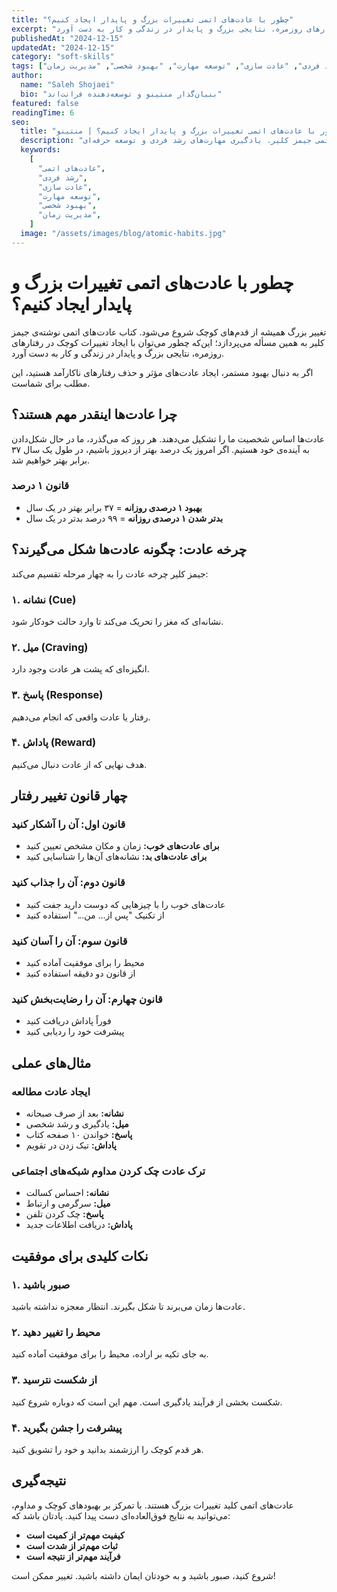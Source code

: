 ```yaml
---
title: "چطور با عادت‌های اتمی تغییرات بزرگ و پایدار ایجاد کنیم؟"
excerpt: "تغییر بزرگ همیشه از قدم‌های کوچک شروع می‌شود. کتاب عادت‌های اتمی نوشته‌ی جیمز کلیر به همین مسأله می‌پردازد؛ این‌که چطور می‌توان با ایجاد تغییرات کوچک در رفتارهای روزمره، نتایجی بزرگ و پایدار در زندگی و کار به دست آورد."
publishedAt: "2024-12-15"
updatedAt: "2024-12-15"
category: "soft-skills"
tags: ["رشد فردی", "عادت سازی", "توسعه مهارت", "بهبود شخصی", "مدیریت زمان"]
author:
  name: "Saleh Shojaei"
  bio: "بنیان‌گذار منتینو و توسعه‌دهنده فرانت‌اند"
featured: false
readingTime: 6
seo:
  title: "چطور با عادت‌های اتمی تغییرات بزرگ و پایدار ایجاد کنیم؟ | منتینو"
  description: "راهنمای کامل ایجاد عادت‌های مثبت و حذف عادت‌های منفی بر اساس کتاب عادت‌های اتمی جیمز کلیر. یادگیری مهارت‌های رشد فردی و توسعه حرفه‌ای."
  keywords:
    [
      "عادت‌های اتمی",
      "رشد فردی",
      "عادت سازی",
      "توسعه مهارت",
      "بهبود شخصی",
      "مدیریت زمان",
    ]
  image: "/assets/images/blog/atomic-habits.jpg"
---
```


# چطور با عادت‌های اتمی تغییرات بزرگ و پایدار ایجاد کنیم؟

تغییر بزرگ همیشه از قدم‌های کوچک شروع می‌شود. کتاب عادت‌های اتمی نوشته‌ی جیمز کلیر به همین مسأله می‌پردازد؛ این‌که چطور می‌توان با ایجاد تغییرات کوچک در رفتارهای روزمره، نتایجی بزرگ و پایدار در زندگی و کار به دست آورد.

اگر به دنبال بهبود مستمر، ایجاد عادت‌های مؤثر و حذف رفتارهای ناکارآمد هستید، این مطلب برای شماست.

## چرا عادت‌ها اینقدر مهم هستند؟

عادت‌ها اساس شخصیت ما را تشکیل می‌دهند. هر روز که می‌گذرد، ما در حال شکل‌دادن به آینده‌ی خود هستیم. اگر امروز یک درصد بهتر از دیروز باشیم، در طول یک سال ۳۷ برابر بهتر خواهیم شد.

### قانون ۱ درصد

- **بهبود ۱ درصدی روزانه** = ۳۷ برابر بهتر در یک سال
- **بدتر شدن ۱ درصدی روزانه** = ۹۹ درصد بدتر در یک سال

## چرخه عادت: چگونه عادت‌ها شکل می‌گیرند؟

جیمز کلیر چرخه عادت را به چهار مرحله تقسیم می‌کند:

### ۱. نشانه (Cue)

نشانه‌ای که مغز را تحریک می‌کند تا وارد حالت خودکار شود.

### ۲. میل (Craving)

انگیزه‌ای که پشت هر عادت وجود دارد.

### ۳. پاسخ (Response)

رفتار یا عادت واقعی که انجام می‌دهیم.

### ۴. پاداش (Reward)

هدف نهایی که از عادت دنبال می‌کنیم.

## چهار قانون تغییر رفتار

### قانون اول: آن را آشکار کنید

- **برای عادت‌های خوب:** زمان و مکان مشخص تعیین کنید
- **برای عادت‌های بد:** نشانه‌های آن‌ها را شناسایی کنید

### قانون دوم: آن را جذاب کنید

- عادت‌های خوب را با چیزهایی که دوست دارید جفت کنید
- از تکنیک "پس از... من..." استفاده کنید

### قانون سوم: آن را آسان کنید

- محیط را برای موفقیت آماده کنید
- از قانون دو دقیقه استفاده کنید

### قانون چهارم: آن را رضایت‌بخش کنید

- فوراً پاداش دریافت کنید
- پیشرفت خود را ردیابی کنید

## مثال‌های عملی

### ایجاد عادت مطالعه

- **نشانه:** بعد از صرف صبحانه
- **میل:** یادگیری و رشد شخصی
- **پاسخ:** خواندن ۱۰ صفحه کتاب
- **پاداش:** تیک زدن در تقویم

### ترک عادت چک کردن مداوم شبکه‌های اجتماعی

- **نشانه:** احساس کسالت
- **میل:** سرگرمی و ارتباط
- **پاسخ:** چک کردن تلفن
- **پاداش:** دریافت اطلاعات جدید

## نکات کلیدی برای موفقیت

### ۱. صبور باشید

عادت‌ها زمان می‌برند تا شکل بگیرند. انتظار معجزه نداشته باشید.

### ۲. محیط را تغییر دهید

به جای تکیه بر اراده، محیط را برای موفقیت آماده کنید.

### ۳. از شکست نترسید

شکست بخشی از فرآیند یادگیری است. مهم این است که دوباره شروع کنید.

### ۴. پیشرفت را جشن بگیرید

هر قدم کوچک را ارزشمند بدانید و خود را تشویق کنید.

## نتیجه‌گیری

عادت‌های اتمی کلید تغییرات بزرگ هستند. با تمرکز بر بهبودهای کوچک و مداوم، می‌توانید به نتایج فوق‌العاده‌ای دست پیدا کنید. یادتان باشد که:

- **کیفیت مهم‌تر از کمیت است**
- **ثبات مهم‌تر از شدت است**
- **فرآیند مهم‌تر از نتیجه است**

شروع کنید، صبور باشید و به خودتان ایمان داشته باشید. تغییر ممکن است!
